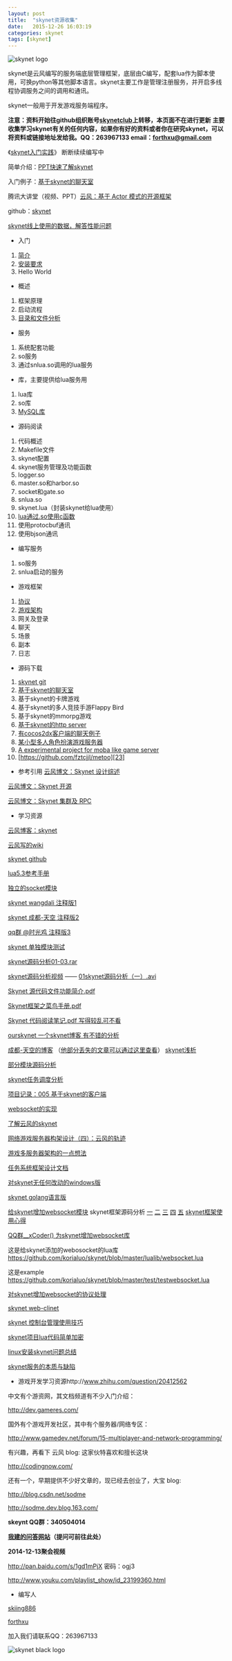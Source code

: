 ```yaml
---
layout: post
title:  "skynet资源收集"
date:   2015-12-26 16:03:19
categories: skynet
tags: [skynet]
---
```


![skynet logo][1]

skynet是云风编写的服务端底层管理框架，底层由C编写，配套lua作为脚本使用，可换python等其他脚本语言。skynet主要工作是管理注册服务，并开启多线程协调服务之间的调用和通讯。

skynet一般用于开发游戏服务端程序。

**注意：资料开始往github组织账号[skynetclub][2]上转移，本页面不在进行更新**
**主要收集学习skynet有关的任何内容，如果你有好的资料或者你在研究skynet，可以将资料或链接地址发给我。QQ：263967133 email：forthxu@gmail.com**

《[skynet入门实践][3]》 断断续续编写中

简单介绍：[PPT快速了解skynet][4]

入门例子：[基于skynet的聊天室][5]

<!--[我的测试项目：zm卡牌][6]-->

腾讯大讲堂（视频、PPT）[云风：基于 Actor 模式的开源框架][7]

github：[skynet][8]

[skynet线上使用的数据，解答性能问题][9]

 - 入门
 1. [简介][10]
 2. [安装要求][11]
 3. Hello World

 - 概述
 1. 框架原理
 2. 启动流程
 3. [目录和文件分析][12]

 - 服务
 1. 系统配套功能
 2. so服务
 3. 通过snlua.so调用的lua服务

 - 库，主要提供给lua服务用
 1. lua库
 2. so库
 3. [MySQL库][13]

 - 源码阅读
 1. 代码概述
 2. Makefile文件
 3. skynet配置
 4. skynet服务管理及功能函数
 5. logger.so
 6. master.so和harbor.so
 7. socket和gate.so
 8. snlua.so
 9. skynet.lua（封装skynet给lua使用）
 10. [lua通过.so使用c函数][14]
 11. 使用protocbuf通讯
 12. 使用bjson通讯

 - 编写服务
 1. so服务
 2. snlua启动的服务

 - 游戏框架
 1. [协议][15]
 2. [游戏架构][16]
 3. 网关及登录
 4. 聊天
 5. 场景
 6. 副本
 7. 日志

 - 源码下载
 1. [skynet git][17]
 2. [基于skynet的聊天室][18]
 3. 基于skynet的卡牌游戏
 4. 基于skynet的多人竞技手游Flappy Bird
 5. 基于skynet的mmorpg游戏
 6. [基于skynet的http server][19]
 7. [有cocos2dx客户端的聊天例子][20]
 8. [某小型多人角色扮演游戏服务器][21]
 9. [A experimental project for moba like game server][22]
 10. [https://github.com/fztcjjl/metoo][23]

 - 参考引用
[云风博文：Skynet 设计综述][24]

[云风博文：Skynet 开源][25]

[云风博文：Skynet 集群及 RPC][26]

 - 学习资源

[云风博客：skynet][27]

[云风写的wiki][28]

[skynet github][29]

[lua5.3参考手册][30]

[独立的socket模块][31]

[skynet wangdali 注释版1][32]

[skynet 成都-天空 注释版2][33]

[qq群 @时光鸡 注释版3][34]

[skynet 单独模块测试][35]

[skynet源码分析01-03.rar][36]

[skynet源码分析视频][37] —— [01skynet源码分析（一）.avi][38]

[Skynet 源代码文件功能简介.pdf][39]

[Skynet框架之菜鸟手册.pdf][40]

[Skynet 代码阅读笔记.pdf 写得较乱可不看][41]

[ourskynet 一个skynet博客 有不错的分析][42]

[成都-天空的博客][43]  （[他部分丢失的文章可以通过这里查看][44]）
[skynet浅析][45]

[部分模块源码分析][46]

[skynet任务调度分析][47]

[项目记录：005 基于skynet的客户端][48]

[websocket的实现][49]

[了解云风的skynet][50]

[网络游戏服务器构架设计（四）：云风的轨迹][51]

[游戏多服务器架构的一点想法][52]

[任务系统框架设计文档][53]

[对skynet无任何改动的windows版][54]

[skynet golang语言版][55]

[给skynet增加websocket模块][56]
skynet框架源码分析 [一][57] [二][58] [三][59] [四][60] [五][61] [skynet框架使用心得][62]

[QQ群__xCoder() 为skynet增加websocket库][73]

这是给skynet添加的webosocket的lua库
https://github.com/korialuo/skynet/blob/master/lualib/websocket.lua

这是example
https://github.com/korialuo/skynet/blob/master/test/testwebsocket.lua

[对skynet增加websocket的协议处理][63]

[skynet web-clinet][64]

[skynet 控制台管理使用技巧][65]

[ skynet项目lua代码简单加密][66]

[linux安装skynet问题总结][67]

[skynet服务的本质与缺陷][68]

 - 游戏开发学习资源http://www.zhihu.com/question/20412562

中文有个游资网，其文档频道有不少入门介绍：

http://dev.gameres.com/

国外有个游戏开发社区，其中有个服务器/网络专区：

http://www.gamedev.net/forum/15-multiplayer-and-network-programming/

有兴趣，再看下 云风 blog: 这家伙特喜欢和擅长这块

http://codingnow.com/ 

还有一个，早期提供不少好文章的，现已经去创业了，大宝 blog:

http://blog.csdn.net/sodme

http://sodme.dev.blog.163.com/



**skeynt QQ群：340504014**



**[我建的问答网站][69]（提问可前往此处）**

**2014-12-13聚会视频**

http://pan.baidu.com/s/1gd1mPjX 密码：ogj3

http://www.youku.com/playlist_show/id_23199360.html

 - 编写人
 
[skiing886][70]

[forthxu][71]

加入我们请联系QQ：263967133

![skynet black logo][72]


  [1]: http://blog.codingnow.com/images/skynet.png
  [2]: http://skynetclub.github.io/
  [3]: http://forthxu.github.io/talkbox/
  [4]: http://pan.baidu.com/s/1i3qp7b3
  [5]: https://github.com/forthxu/talkbox
  [6]: https://github.com/forthxu/zmkp
  [7]: http://gad.qq.com/content/coursedetail?id=467
  [8]: https://github.com/cloudwu/skynet
  [9]: http://forthxu.com/blog/article/55.html
  [10]: http://forthxu.com/blog/article/8.html
  [11]: http://forthxu.com/blog/article/10.html
  [12]: http://forthxu.com/blog/article/13.html
  [13]: https://github.com/cloudwu/skynet/wiki/MySQL
  [14]: http://forthxu.com/blog/article/14.html
  [15]: http://forthxu.com/blog/article/17.html
  [16]: http://forthxu.com/blog/article/19.html
  [17]: https://github.com/cloudwu/skynet
  [18]: https://github.com/forthxu/talkbox
  [19]: https://github.com/hyd998877/skynet-http
  [20]: https://github.com/coderHsc/chatOfSkynet
  [21]: https://github.com/jintiao/some-mmorpg
  [22]: https://github.com/cloudwu/battlearena
  [23]: https://github.com/fztcjjl/metoo
  [24]: http://blog.codingnow.com/2012/09/the_design_of_skynet.html
  [25]: http://blog.codingnow.com/2012/08/skynet.html
  [26]: http://blog.codingnow.com/2012/08/skynet_harbor_rpc.html
  [27]: http://blog.codingnow.com/eo/skynet/
  [28]: https://github.com/cloudwu/skynet/wiki
  [29]: https://github.com/cloudwu/skynet
  [30]: http://cloudwu.github.io/lua53doc/contents.html
  [31]: https://github.com/cloudwu/socket-server
  [32]: https://github.com/wangdali/skynet-note
  [33]: https://github.com/peimin/skynet
  [34]: https://git.oschina.net/jackiesun8/skynet
  [35]: https://github.com/wangdali/skynet-test
  [36]: http://pan.baidu.com/s/1eQpDquQ
  [37]: http://pan.baidu.com/s/1c0zyjZU
  [38]: http://pan.baidu.com/s/1eQHxAiI
  [39]: http://forthxu.com/blog/usr/uploads/2014/05/2424766309.pdf
  [40]: http://forthxu.com/blog/usr/uploads/2014/05/2082864289.pdf
  [41]: http://forthxu.com/blog/usr/uploads/2014/07/1456960310.pdf
  [42]: http://outsky.org/article.php?t=2
  [43]: http://skynetdoc.com/
  [44]: http://www.tuicool.com/sites/YFbiumb
  [45]: http://blog.csdn.net/xiarendeniao/article/details/38613161
  [46]: http://blog.sina.com.cn/s/articlelist_2137822390_0_1.html
  [47]: http://spartan1.iteye.com/blog/2059120
  [48]: http://my.oschina.net/uicode/blog/366136
  [49]: https://github.com/Skycrab/skynet_websocket
  [50]: http://www.cppblog.com/yangsf5/archive/2014/01/16/205413.html
  [51]: http://www.cnblogs.com/ychellboy/archive/2012/10/15/2723470.html
  [52]: http://blog.codingnow.com/2010/07/game_network.html
  [53]: http://www.docin.com/p-470156489.html
  [54]: https://github.com/dpull/skynet-mingw
  [55]: https://github.com/Skycrab/cham
  [56]: http://blog.csdn.net/yueguanghaidao/article/details/45207059
  [57]: http://blog.csdn.net/riddick2z/article/details/17168999
  [58]: http://blog.csdn.net/a240581469/article/details/17173083
  [59]: http://blog.csdn.net/a240581469/article/details/17200297
  [60]: http://blog.csdn.net/a240581469/article/details/17286263
  [61]: http://blog.csdn.net/a240581469/article/details/17716891
  [62]: http://blog.csdn.net/riddick2z/article/details/39256601
  [63]: https://github.com/sctangqiang/skynetpatch
  [64]: https://github.com/dpull/lua-webclient
  [65]: http://blog.csdn.net/mycwq/article/details/50472692
  [66]: http://blog.csdn.net/mycwq/article/details/47406337
  [67]: http://blog.csdn.net/mycwq/article/details/48690915
  [68]: http://blog.csdn.net/mycwq/article/details/47379277
  [69]: http://huzhuhui.tk
  [70]: http://forthxu.com/blog/author/2/
  [71]: http://forthxu.com/blog/author/1/
  [72]: http://blog.codingnow.com/images/skynet_b.png
  [73]: https://www.github.com/korialuo/skynet
